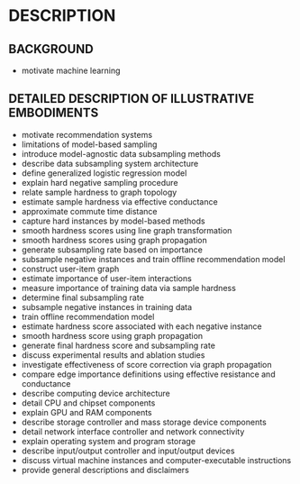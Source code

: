 # DESCRIPTION

## BACKGROUND

- motivate machine learning

## DETAILED DESCRIPTION OF ILLUSTRATIVE EMBODIMENTS

- motivate recommendation systems
- limitations of model-based sampling
- introduce model-agnostic data subsampling methods
- describe data subsampling system architecture
- define generalized logistic regression model
- explain hard negative sampling procedure
- relate sample hardness to graph topology
- estimate sample hardness via effective conductance
- approximate commute time distance
- capture hard instances by model-based methods
- smooth hardness scores using line graph transformation
- smooth hardness scores using graph propagation
- generate subsampling rate based on importance
- subsample negative instances and train offline recommendation model
- construct user-item graph
- estimate importance of user-item interactions
- measure importance of training data via sample hardness
- determine final subsampling rate
- subsample negative instances in training data
- train offline recommendation model
- estimate hardness score associated with each negative instance
- smooth hardness score using graph propagation
- generate final hardness score and subsampling rate
- discuss experimental results and ablation studies
- investigate effectiveness of score correction via graph propagation
- compare edge importance definitions using effective resistance and conductance
- describe computing device architecture
- detail CPU and chipset components
- explain GPU and RAM components
- describe storage controller and mass storage device components
- detail network interface controller and network connectivity
- explain operating system and program storage
- describe input/output controller and input/output devices
- discuss virtual machine instances and computer-executable instructions
- provide general descriptions and disclaimers

